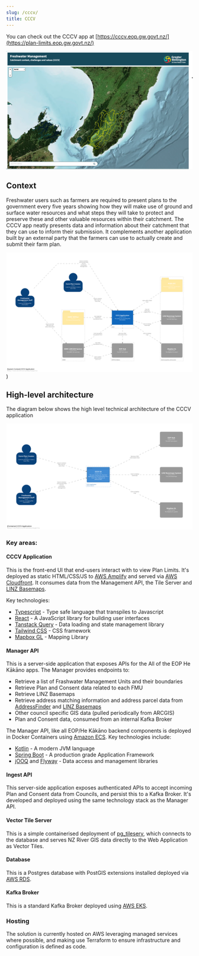 ```yaml
---
slug: /cccv/
title: CCCV
---
```


You can check out the CCCV app at
[https://cccv.eop.gw.govt.nz/](https://plan-limits.eop.gw.govt.nz/)

![A screenshot of the CCCV application](./cccv-screenshot.png)

## Context

Freshwater users such as farmers are required to present plans to the 
government every five years showing how they will make use of ground and
surface water resources and what steps they will take to protect and preserve 
these and other valuable resources within their catchment. The CCCV app
neatly presents data and information about their catchment that they can use to 
inform their submission.   It complements another application built by an 
external party that the farmers can use to actually create and submit their farm plan.

![Context Diagram](./structurizr-1-freshwaterManagementUnitsSystemContext.svg))

## High-level architecture

The diagram below shows the high level technical architecture of the CCCV application

![Containers Diagram](./structurizr-1-SystemContainersCCCV.svg)

### Key areas:

#### CCCV Application

This is the front-end UI that end-users interact with to view Plan Limits. It's
deployed as static HTML/CSS/JS to [AWS Amplify](https://aws.amazon.com/amplify/) and served
via [AWS Cloudfront](https://www.amazonaws.cn/en/cloudfront/). It consumes data
from the Management API, the Tile Server and
[LINZ Basemaps](https://basemaps.linz.govt.nz/).

Key technologies:

- [Typescript](https://www.typescriptlang.org/) - Type safe language that
  transpiles to Javascript
- [React](https://reactjs.org/) - A JavaScript library for building user
  interfaces
- [Tanstack Query](https://tanstack.com/query/v4/) - Data loading and state
  management library
- [Tailwind CSS](https://tailwindcss.com/) - CSS framework
- [Mapbox GL](https://docs.mapbox.com/mapbox-gl-js/guides/) - Mapping Library

#### Manager API

This is a server-side application that exposes APIs for the All of the EOP He Kākāno apps. The Manager provides endpoints to:

- Retrieve a list of Frashwater Management Units and their boundaries
- Retrieve Plan and Consent data related to each FMU
- Retrieve LINZ Basemaps
- Retrieve address matching information and address parcel data from [AddressFinder](https://portal.addressfinder.net/) and [LINZ Basemaps](https://basemaps.linz.govt.nz/)
- Other council specific GIS data (pulled periodically from ARCGIS)
- Plan and Consent data, consumed from an internal Kafka Broker

The Manager API, like all EOP/He Kākāno backend components is deployed in Docker Containers using
[Amazon ECS](https://aws.amazon.com/ecs/). Key technologies include:

- [Kotlin](https://kotlinlang.org/) - A modern JVM language
- [Spring Boot](https://spring.io/projects/spring-boot) - A production grade
  Application Framework
- [jOOQ](https://www.jooq.org/) and [Flyway](https://flywaydb.org/) - Data
  access and management libraries

#### Ingest API

This server-side application exposes authenticated APIs to accept
incoming Plan and Consent data from Councils, and persist this to a Kafka
Broker. It's developed and deployed using the same technology stack as the
Manager API.

#### Vector Tile Server

This is a simple containerised deployment of
[pg_tileserv](https://github.com/CrunchyData/pg_tileserv), which connects to the
database and serves NZ River GIS data directly to the Web Application as Vector
Tiles.

#### Database

This is a Postgres database with PostGIS extensions installed deployed via
[AWS RDS](https://aws.amazon.com/rds/).

#### Kafka Broker

This is a standard Kafka Broker deployed using
[AWS EKS](https://aws.amazon.com/eks/).

### Hosting

The solution is currently hosted on AWS leveraging managed services where
possible, and making use Terraform to ensure infrastructure and configuration is
defined as code.
